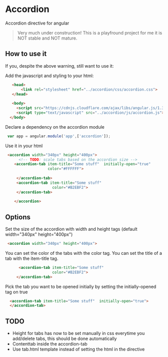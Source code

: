 # Accordion

Accordion directive for angular

> Very much under construction!
> This is a playfround project for me it is NOT stable and NOT mature.

## How to use it 
If you, despite the above warning, still want to use it:

Add the javascript and styling to your html:

```html
   <head>
       <link rel="stylesheet" href="../accordion/css/accordion.css">
   </head>
   
   <body>
     <script src="https://cdnjs.cloudflare.com/ajax/libs/angular.js/1.3.14/angular.min.js"></script>
     <script type="text/javascript" src="../accordion/js/accordion.js"></script>
  </body>
```
Declare a dependency on the accordion module
```javascript
 var app = angular.module('app',['accordion']);
```

Use it in your html
```html
 <accordion width="340px" height="400px">
      <!-- TODO: scale tabs based on the accordion size -->
    <accordion-tab item-title="Some stuff"  initially-open="true"
                   color="#FFFFFF">
    
     </accordion-tab>
     <accordion-tab item-title="Some stuff"
                     color="#B2EBF2">
     </accordion-tab>
      
    </accordion>   
```
## Options

Set the size of the accordion with width and height tags (default width="340px" height="400px")
```html
 <accordion width="340px" height="400px">
 ```

You can set the color of the tabs with the color tag.
You can set the title of a tab with the item-title tag.
```html
      <accordion-tab item-title="Some stuff"
                     color="#B2EBF2">
     </accordion-tab>
```

Pick the tab you want to be opened initially by setting the initially-opened tag on true
```html
  <accordion-tab item-title="Some stuff"  initially-open="true">
  </accordion-tab>
 ```
## TODO
* Height for tabs has now to be set manually in css everytime you add/delete tabs, this should be done automatically
* Contenttab inside the accordion-tab
* Use tab.html template instead of setting the html in the directive







